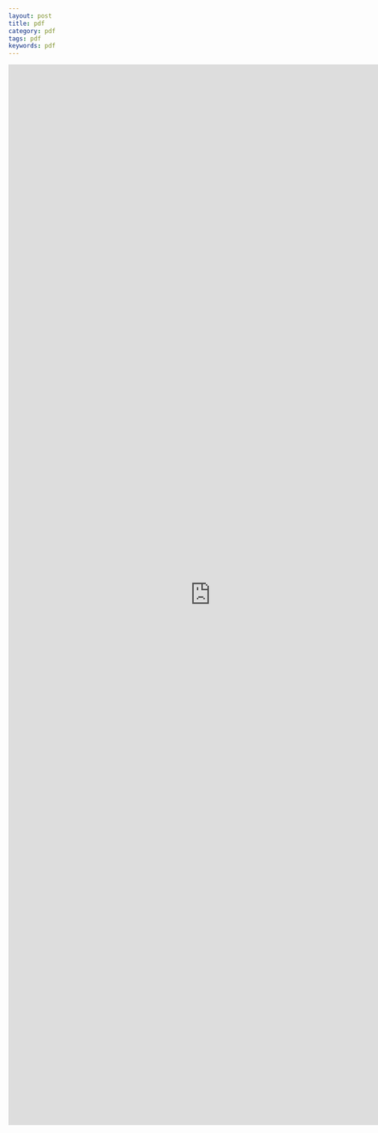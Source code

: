 ```yaml
---
layout: post
title: pdf
category: pdf
tags: pdf
keywords: pdf
---
```

<embed src="http://www.datuzi.cn/softs/invoice.pdf" width="800px" height="2100px" />
